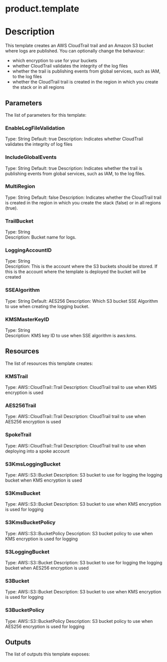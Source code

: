 # product.template
# Description
This template creates an AWS CloudTrail trail and an Amazon S3 bucket where logs are published.
You can optionally change the behaviour:
  - which encryption to use for your buckets
  - whether CloudTrail validates the integrity of the log files
  - whether the trail is publishing events from global services, such as IAM, to the log files
  - whether the CloudTrail trail is created in the region in which you create the stack or in all regions


## Parameters
The list of parameters for this template:

### EnableLogFileValidation 
Type: String 
Default: true 
Description: Indicates whether CloudTrail validates the integrity of log files 
### IncludeGlobalEvents 
Type: String 
Default: true 
Description: Indicates whether the trail is publishing events from global services, such as IAM, to the log files. 
### MultiRegion 
Type: String 
Default: false 
Description: Indicates whether the CloudTrail trail is created in the region in which you create the stack (false) or in all
regions (true).
 
### TrailBucket 
Type: String  
Description: Bucket name for logs. 
### LoggingAccountID 
Type: String  
Description: This is the account where the S3 buckets should be stored. If this is the account where the template is deployed
the bucket will be created
 
### SSEAlgorithm 
Type: String 
Default: AES256 
Description: Which S3 bucket SSE Algorithm to use when creating the logging bucket. 
### KMSMasterKeyID 
Type: String  
Description: KMS key ID to use when SSE algorithm is aws:kms. 

## Resources
The list of resources this template creates:

### KMSTrail 
Type: AWS::CloudTrail::Trail 
Description: CloudTrail trail to use when KMS encryption is used 
### AES256Trail 
Type: AWS::CloudTrail::Trail 
Description: CloudTrail trail to use when AES256 encryption is used 
### SpokeTrail 
Type: AWS::CloudTrail::Trail 
Description: CloudTrail trail to use when deploying into a spoke account 
### S3KmsLoggingBucket 
Type: AWS::S3::Bucket 
Description: S3 bucket to use for logging the logging bucket when KMS encryption is used 
### S3KmsBucket 
Type: AWS::S3::Bucket 
Description: S3 bucket to use when KMS encryption is used for logging 
### S3KmsBucketPolicy 
Type: AWS::S3::BucketPolicy 
Description: S3 bucket policy to use when KMS encryption is used for logging 
### S3LoggingBucket 
Type: AWS::S3::Bucket 
Description: S3 bucket to use for logging the logging bucket when AES256 encryption is used 
### S3Bucket 
Type: AWS::S3::Bucket 
Description: S3 bucket to use when KMS encryption is used for logging 
### S3BucketPolicy 
Type: AWS::S3::BucketPolicy 
Description: S3 bucket policy to use when AES256 encryption is used for logging 

## Outputs
The list of outputs this template exposes:

